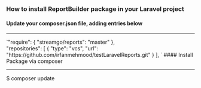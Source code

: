 ### How to install ReportBuilder package in your Laravel project 

#### Update your composer.json file, adding entries below
<hr/>
`"require": {
        "streamgo/reports": "master"
},
<br/>
"repositories": [
        {
            "type": "vcs",
            "url": "https://github.com/irfanmehmood/testLaravelReports.git"
        }
],
` 
#### Install Package via composer
<hr/>
$ composer update



